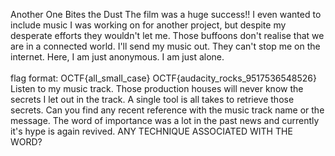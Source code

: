Another One Bites the Dust
The film was a huge success!! I even wanted to include music I was working on for another project, but despite my desperate efforts they wouldn't let me. Those buffoons don't realise that we are in a connected world. I'll send my music out. They can't stop me on the internet. Here, I am just anonymous. I am just alone.
<br><br>
flag format: OCTF{all_small_case}
OCTF{audacity_rocks_9517536548526}
Listen to my music track. Those production houses will never know the secrets I let out in the track. A single tool is all takes to retrieve those secrets.
Can you find any recent reference with the music track name or the message. The word of importance was a lot in the past news and currently it's hype is again revived. ANY TECHNIQUE ASSOCIATED WITH THE WORD?

